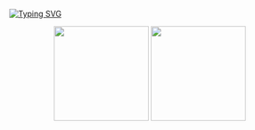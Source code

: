 [![Typing SVG](https://readme-typing-svg.herokuapp.com?font=Fira+Code&pause=1000&color=F71550&multiline=true&random=false&width=620&lines=Work+hard%2C+enjoy+today+and+meet+a+better+tomorrow)](https://git.io/typing-svg)

<div align="center">
<span>  </span>
<img height="170px" src="https://github-readme-stats.vercel.app/api?username=Galeselee" /><span>  </span><img height="170px" src="https://github-readme-stats.vercel.app/api/top-langs/?username=Galeselee&layout=compact&langs_count=8" />
<span>  </span>
</div>
